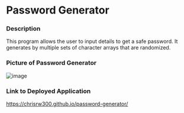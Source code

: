 # Password Generator

### Description
This program allows the user to input details to get a safe password. It generates by multiple sets of character arrays that are randomized.

### Picture of Password Generator
![image](https://user-images.githubusercontent.com/65309756/90303964-cb2dde00-de67-11ea-9bc8-1710c0bf2b60.png)

### Link to Deployed Application
https://chrisrw300.github.io/password-generator/
